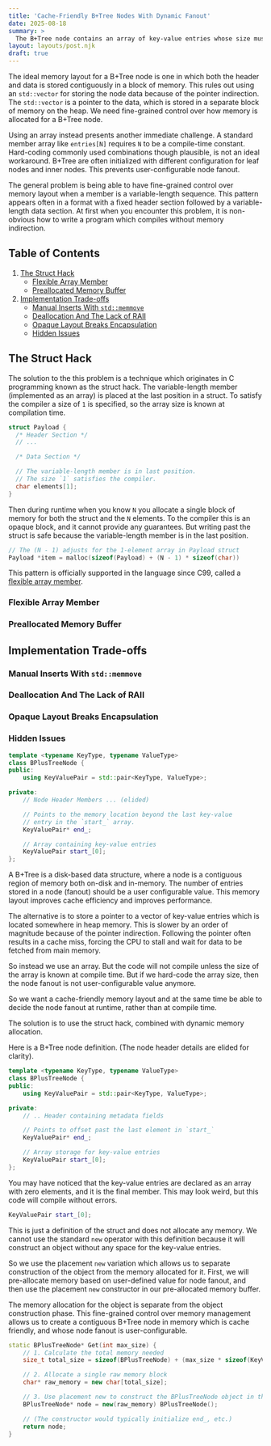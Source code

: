 ```yaml
---
title: 'Cache-Friendly B+Tree Nodes With Dynamic Fanout'
date: 2025-08-18
summary: >
  The B+Tree node contains an array of key-value entries whose size must be known at compile time. But if you hard-code the sizes, it prevents the user from configuring the node fanout when using the B+Tree data structure implementation. Furthermore, the node layout should be contiguous in memory, and should not contain an indirection to heap allocated memory for the key-value entries array field. This post demonstrates how the struct hack combined with dynamic memory allocation solves both the challenges elegantly.
layout: layouts/post.njk
draft: true
---
```


The ideal memory layout for a B+Tree node is one in which both the header and data is stored contiguously in a block of memory. This rules out using an `std::vector` for storing the node data because of the pointer indirection. The `std::vector` is a pointer to the data, which is stored in a separate block of memory on the heap. We need fine-grained control over how memory is allocated for a B+Tree node.

Using an array instead presents another immediate challenge. A standard member array like `entries[N]` requires `N` to be a compile-time constant. Hard-coding commonly used combinations though plausible, is not an ideal workaround. B+Tree are often initialized with different configuration for leaf nodes and inner nodes. This prevents user-configurable node fanout.

The general problem is being able to have fine-grained control over memory layout when a member is a variable-length sequence. This pattern appears often in a format with a fixed header section followed by a variable-length data section. At first when you encounter this problem, it is non-obvious how to write a program which compiles without memory indirection.

<nav class="toc" aria-labelledby="toc-heading">
  <h2 id="toc-heading">Table of Contents</h2>
  <ol>
    <li>
      <a href="#the-struct-hack">The Struct Hack</a>
      <ul>
        <li><a href="#flexible-array-member">Flexible Array Member</a></li>
        <li><a href="#preallocated-memory-buffer">Preallocated Memory Buffer</a></li>
      </ul>
    </li>
    <li>
      <a href="#implementation-trade-offs">Implementation Trade-offs</a>
      <ul>
        <li><a href="#manual-inserts-with-stdmemmove">Manual Inserts With <code>std::memmove</code></a></li>
        <li><a href="#deallocation-and-the-lack-of-raii">Deallocation And The Lack of RAII</a></li>
        <li><a href="#opaque-layout-breaks-encapsulation">Opaque Layout Breaks Encapsulation</a></li>
        <li><a href="#hidden-issues">Hidden Issues</a></li>
      </ul>
    </li>
  </ol>
</nav>

## The Struct Hack

The solution to the this problem is a technique which originates in C programming known as the struct hack. The variable-length member (implemented as an array) is placed at the last position in a struct. To satisfy the compiler a size of `1` is specified, so the array size is known at compilation time.

```c
struct Payload {
  /* Header Section */
  // ...

  /* Data Section */

  // The variable-length member is in last position.
  // The size `1` satisfies the compiler.
  char elements[1];
}
```

Then during runtime when you know `N` you allocate a single block of memory for both the struct and the `N` elements. To the compiler this is an opaque block, and it cannot provide any guarantees. But writing past the struct is safe because the variable-length member is in the last position.

```c
// The (N - 1) adjusts for the 1-element array in Payload struct
Payload *item = malloc(sizeof(Payload) + (N - 1) * sizeof(char))
```

This pattern is officially supported in the language since C99, called a [flexible array member].

[flexible array member]: https://en.wikipedia.org/wiki/Flexible_array_member

### Flexible Array Member

### Preallocated Memory Buffer

## Implementation Trade-offs

### Manual Inserts With `std::memmove`

### Deallocation And The Lack of RAII

### Opaque Layout Breaks Encapsulation

### Hidden Issues

```cpp
template <typename KeyType, typename ValueType>
class BPlusTreeNode {
public:
	using KeyValuePair = std::pair<KeyType, ValueType>;

private:
	// Node Header Members ... (elided)

    // Points to the memory location beyond the last key-value
    // entry in the `start_` array.
    KeyValuePair* end_;

    // Array containing key-value entries
    KeyValuePair start_[0];
};
```

A B+Tree is a disk-based data structure, where a node is a contiguous region of memory both on-disk and in-memory. The number of entries stored in a node (fanout) should be a user configurable value. This memory layout improves cache efficiency and improves performance.

The alternative is to store a pointer to a vector of key-value entries which is located somewhere in heap memory. This is slower by an order of magnitude because of the pointer indirection. Following the pointer often results in a cache miss, forcing the CPU to stall and wait for data to be fetched from main memory.

So instead we use an array. But the code will not compile unless the size of the array is known at compile time. But if we hard-code the array size, then the node fanout is not user-configurable value anymore.

So we want a cache-friendly memory layout and at the same time be able to decide the node fanout at runtime, rather than at compile time.

The solution is to use the struct hack, combined with dynamic memory allocation.

Here is a B+Tree node definition. (The node header details are elided for clarity).

```cpp
template <typename KeyType, typename ValueType>
class BPlusTreeNode {
public:
	using KeyValuePair = std::pair<KeyType, ValueType>;

private:
	// .. Header containing metadata fields

    // Points to offset past the last element in `start_`
    KeyValuePair* end_;

    // Array storage for key-value entries
    KeyValuePair start_[0];
};
```

You may have noticed that the key-value entries are declared as an array with zero elements, and it is the final member. This may look weird, but this code will compile without errors.

```cpp
KeyValuePair start_[0];
```

This is just a definition of the struct and does not allocate any memory. We cannot use the standard `new` operator with this definition because it will construct an object without any space for the key-value entries.

So we use the placement `new` variation which allows us to separate construction of the object from the memory allocated for it. First, we will pre-allocate memory based on user-defined value for node fanout, and then use the placement `new` constructor in our pre-allocated memory buffer.

The memory allocation for the object is separate from the object construction phase. This fine-grained control over memory management allows us to create a contiguous B+Tree node in memory which is cache friendly, and whose node fanout is user-configurable.

```cpp
static BPlusTreeNode* Get(int max_size) {
    // 1. Calculate the total memory needed
    size_t total_size = sizeof(BPlusTreeNode) + (max_size * sizeof(KeyValuePair));

    // 2. Allocate a single raw memory block
    char* raw_memory = new char[total_size];

    // 3. Use placement new to construct the BPlusTreeNode object in that memory
    BPlusTreeNode* node = new(raw_memory) BPlusTreeNode();

    // (The constructor would typically initialize end_, etc.)
    return node;
}
```

